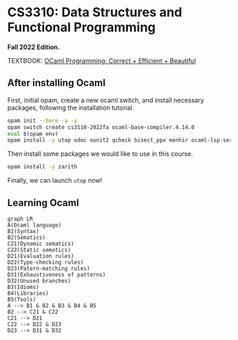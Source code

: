 # CS3310: Data Structures and Functional Programming

**Fall 2022 Edition.**

TEXTBOOK: [OCaml Programming: Correct + Efficient + Beautiful](https://cs3110.github.io/textbook/index.html)


## After installing Ocaml

First, initial opam, create a new ocaml switch, and install necessary packages, 
following the installation tutorial.

```bash
opam init --bare -a -y
opam switch create cs3110-2022fa ocaml-base-compiler.4.14.0
eval $(opam env)
opam install -y utop odoc ounit2 qcheck bisect_ppx menhir ocaml-lsp-server ocamlformat ocamlformat-rpc
```

Then install some packages we would like to use in this course.

```bash
opam install -y zarith
```

Finally, we can launch `utop` now!


## Learning Ocaml

```mermaid
graph LR
A(Ocaml language)
B1(Syntax)
B2(Sematics)
C21(Dynamic sematics)
C22(Static sematics)
D21(Evaluation rules)
D22(Type-checking rules)
D23(Patern-matching rules)
D31(Exhaustiveness of patterns)
D32(Unused branches)
B3(Idioms)
B4(Libraries)
B5(Tools)
A --> B1 & B2 & B3 & B4 & B5
B2 --> C21 & C22
C21 --> D21
C22 --> D22 & D23
D23 --> D31 & D32
```